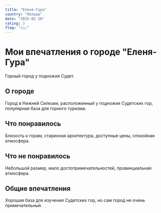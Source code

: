 ```yaml
---
title: "Еленя-Гура"
country: "Польша"
date: "2025-02-20"
rating: 3
flag: "🇵🇱"
---
```


# Мои впечатления о городе "Еленя-Гура"

Горный город у подножия Судет.

## О городе

Город в Нижней Силезии, расположенный у подножия Судетских гор, популярная база для горного туризма.

## Что понравилось

Близость к горам, старинная архитектура, доступные цены, спокойная атмосфера.

## Что не понравилось

Небольшой размер, мало достопримечательностей, провинциальная атмосфера.

## Общие впечатления

Хорошая база для изучения Судетских гор, но сам город не очень примечательный.
